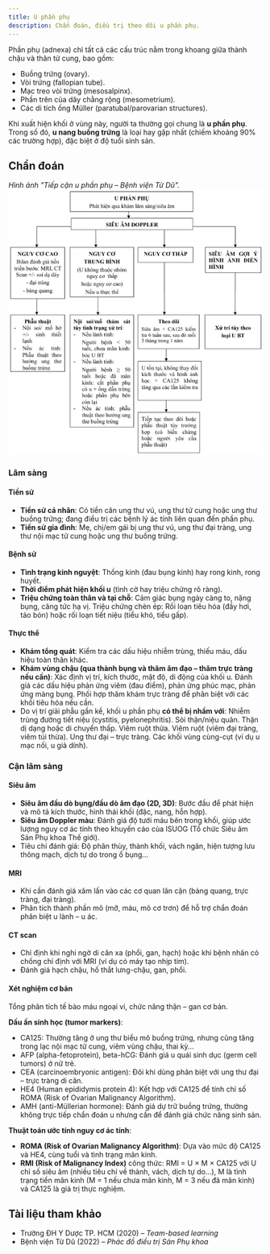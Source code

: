 ```yaml
---
title: U phần phụ
description: Chẩn đoán, điều trị theo dõi u phần phụ.
---
```


Phần phụ (adnexa) chỉ tất cả các cấu trúc nằm trong khoang giữa thành chậu và thân tử cung, bao gồm:

- Buồng trứng (ovary).
- Vòi trứng (fallopian tube).
- Mạc treo vòi trứng (mesosalpinx).
- Phần trên của dây chằng rộng (mesometrium).
- Các di tích ống Müller (paratubal/parovarian structures).

Khi xuất hiện khối ở vùng này, người ta thường gọi chung là **u phần phụ**. Trong số đó, **u nang buồng trứng** là loại hay gặp nhất (chiếm khoảng 90% các trường hợp), đặc biệt ở độ tuổi sinh sản.

## Chẩn đoán

_Hình ảnh "Tiếp cận u phần phụ – Bệnh viện Từ Dũ"._
![Tiếp cận u phần phụ – Bệnh viện Từ Dũ](./_images/u-phan-phu/tiep-can-u-phan-phu.jpeg)

### Lâm sàng

#### Tiền sử

- **Tiền sử cá nhân**: Có tiền căn ung thư vú, ung thư tử cung hoặc ung thư buồng trứng; đang điều trị các bệnh lý ác tính liên quan đến phần phụ.
- **Tiền sử gia đình**: Mẹ, chị/em gái bị ung thư vú, ung thư đại tràng, ung thư nội mạc tử cung hoặc ung thư buồng trứng.

#### Bệnh sử

- **Tình trạng kinh nguyệt**: Thống kinh (đau bụng kinh) hay rong kinh, rong huyết.
- **Thời điểm phát hiện khối u** (tình cờ hay triệu chứng rõ ràng).
- **Triệu chứng toàn thân và tại chỗ**: Cảm giác bụng ngày càng to, nặng bụng, căng tức hạ vị. Triệu chứng chèn ép: Rối loạn tiêu hóa (đầy hơi, táo bón) hoặc rối loạn tiết niệu (tiểu khó, tiểu gấp).

#### Thực thể

- **Khám tổng quát**: Kiểm tra các dấu hiệu nhiễm trùng, thiếu máu, dấu hiệu toàn thân khác.
- **Khám vùng chậu (qua thành bụng và thăm âm đạo – thăm trực tràng nếu cần)**: Xác định vị trí, kích thước, mật độ, di động của khối u. Đánh giá các dấu hiệu phản ứng viêm (đau điểm), phản ứng phúc mạc, phản ứng màng bụng. Phối hợp thăm khám trực tràng để phân biệt với các khối tiêu hóa nếu cần.
- Do vị trí giải phẫu gần kề, khối u phần phụ **có thể bị nhầm với**: Nhiễm trùng đường tiết niệu (cystitis, pyelonephritis). Sỏi thận/niệu quản. Thận dị dạng hoặc di chuyển thấp. Viêm ruột thừa. Viêm ruột (viêm đại tràng, viêm túi thừa). Ung thư đại – trực tràng. Các khối vùng cùng-cụt (ví dụ u mạc nối, u giả dính).

### Cận lâm sàng

#### Siêu âm

- **Siêu âm đầu dò bụng/đầu dò âm đạo (2D, 3D)**: Bước đầu để phát hiện và mô tả kích thước, hình thái khối (đặc, nang, hỗn hợp).
- **Siêu âm Doppler màu**: Đánh giá độ tưới máu bên trong khối, giúp ước lượng nguy cơ ác tính theo khuyến cáo của ISUOG (Tổ chức Siêu âm Sản Phụ khoa Thế giới).
- Tiêu chí đánh giá: Độ phân thùy, thành khối, vách ngăn, hiện tượng lưu thông mạch, dịch tự do trong ổ bụng...

#### MRI

- Khi cần đánh giá xâm lấn vào các cơ quan lân cận (bàng quang, trực tràng, đại tràng).
- Phân tích thành phần mô (mỡ, máu, mô cơ trơn) để hỗ trợ chẩn đoán phân biệt u lành – u ác.

#### CT scan

- Chỉ định khi nghi ngờ di căn xa (phổi, gan, hạch) hoặc khi bệnh nhân có chống chỉ định với MRI (ví dụ có máy tạo nhịp tim).
- Đánh giá hạch chậu, hố thắt lưng-chậu, gan, phổi.

#### Xét nghiệm cơ bản

Tổng phân tích tế bào máu ngoại vi, chức năng thận – gan cơ bản.

**Dấu ấn sinh học (tumor markers)**:

- CA125: Thường tăng ở ung thư biểu mô buồng trứng, nhưng cũng tăng trong lạc nội mạc tử cung, viêm vùng chậu, thai kỳ...
- AFP (alpha-fetoprotein), beta-hCG: Đánh giá u quái sinh dục (germ cell tumors) ở nữ trẻ.
- CEA (carcinoembryonic antigen): Đôi khi dùng phân biệt với ung thư đại – trực tràng di căn.
- HE4 (Human epididymis protein 4): Kết hợp với CA125 để tính chỉ số ROMA (Risk of Ovarian Malignancy Algorithm).
- AMH (anti-Müllerian hormone): Đánh giá dự trữ buồng trứng, thường không trực tiếp chẩn đoán u nhưng cần để đánh giá chức năng sinh sản.

**Thuật toán ước tính nguy cơ ác tính**:

- **ROMA (Risk of Ovarian Malignancy Algorithm)**: Dựa vào mức độ CA125 và HE4, cùng tuổi và tình trạng mãn kinh.
- **RMI (Risk of Malignancy Index)** công thức: RMI = U × M × CA125 với U chỉ số siêu âm (nhiều tiêu chí về thành, vách, dịch tự do...), M là tình trạng tiền mãn kinh (M = 1 nếu chưa mãn kinh, M = 3 nếu đã mãn kinh) và CA125 là giá trị thực nghiệm.

## Tài liệu tham khảo

- Trường ĐH Y Dược TP. HCM (2020) – _Team-based learning_
- Bệnh viện Từ Dũ (2022) – _Phác đồ điều trị Sản Phụ khoa_
